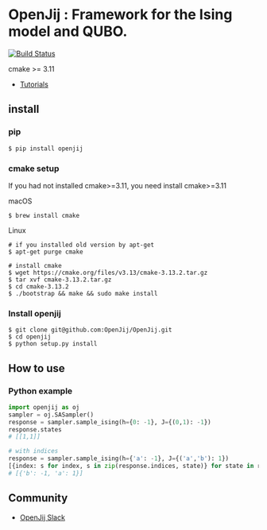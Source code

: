 # OpenJij : Framework for the Ising model and QUBO.

[![Build Status](https://travis-ci.org/OpenJij/OpenJij.svg?branch=master)](https://travis-ci.org/OpenJij/OpenJij)

cmake >= 3.11

- [Tutorials](https://openjij.github.io/OpenJijTutorial/_build/html/index.html)

## install

### pip
```
$ pip install openjij
```

### cmake setup

If you had not installed cmake>=3.11, you need install cmake>=3.11

macOS
```
$ brew install cmake
```

Linux
```
# if you installed old version by apt-get
$ apt-get purge cmake

# install cmake 
$ wget https://cmake.org/files/v3.13/cmake-3.13.2.tar.gz
$ tar xvf cmake-3.13.2.tar.gz
$ cd cmake-3.13.2
$ ./bootstrap && make && sudo make install 
```

### Install openjij 
```
$ git clone git@github.com:OpenJij/OpenJij.git
$ cd openjij
$ python setup.py install
```

## How to use

### Python example

```python
import openjij as oj
sampler = oj.SASampler()
response = sampler.sample_ising(h={0: -1}, J={(0,1): -1})
response.states
# [[1,1]]

# with indices
response = sampler.sample_ising(h={'a': -1}, J={('a','b'): 1})
[{index: s for index, s in zip(response.indices, state)} for state in response.states]
# [{'b': -1, 'a': 1}]
```
## Community

- [OpenJij Slack](https://join.slack.com/t/openjij/shared_invite/enQtNjQyMjIwMzMwNzA4LWU4ODM5ODNjZmIyMzViOTZjODAyM2NmNmM3NTcwYmE2NGFkZGFkOGE3ZWVjMTNkOWZhOTVjMGE4NDI4YjlkMzc)

